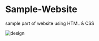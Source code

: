 # Sample-Website
sample part of website using HTML &amp; CSS

![design](https://user-images.githubusercontent.com/43149247/138441016-559aaa9e-5f2d-4e23-ad2a-f82a17401f73.PNG)
